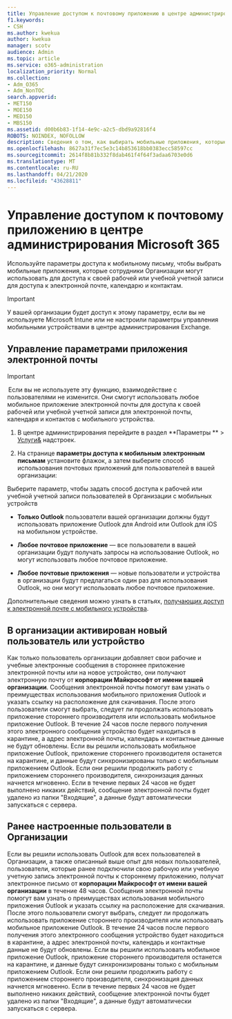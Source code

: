 ```yaml
---
title: Управление доступом к почтовому приложению в центре администрирования Microsoft 365
f1.keywords:
- CSH
ms.author: kwekua
author: kwekua
manager: scotv
audience: Admin
ms.topic: article
ms.service: o365-administration
localization_priority: Normal
ms.collection:
- Adm_O365
- Adm_NonTOC
search.appverid:
- MET150
- MOE150
- MED150
- MBS150
ms.assetid: d00b6b83-1f14-4e9c-a2c5-dbd9a92816f4
ROBOTS: NOINDEX, NOFOLLOW
description: Сведения о том, как выбирать мобильные приложения, которые пользователи могут использовать для доступа к электронной почте, календарю и контактам.
ms.openlocfilehash: 8627a31f7ec5e3c14b853618bb0383ecc58597cc
ms.sourcegitcommit: 2614f8b81b332f8dab461f4f64f3adaa6703e0d6
ms.translationtype: MT
ms.contentlocale: ru-RU
ms.lasthandoff: 04/21/2020
ms.locfileid: "43628811"
---
```

# <a name="manage-email-app-access-in-the-microsoft-365-admin-center"></a>Управление доступом к почтовому приложению в центре администрирования Microsoft 365

Используйте параметры доступа к мобильному письму, чтобы выбрать мобильные приложения, которые сотрудники Организации могут использовать для доступа к своей рабочей или учебной учетной записи для доступа к электронной почте, календарю и контактам.
  
> [!IMPORTANT]
> У вашей организации будет доступ к этому параметру, если вы не используете Microsoft Intune или не настроили параметры управления мобильными устройствами в центре администрирования Exchange. 
  
## <a name="manage-email-app-options"></a>Управление параметрами приложения электронной почты

> [!IMPORTANT]
>  Если вы не используете эту функцию, взаимодействие с пользователями не изменится. Они смогут использовать любое мобильное приложение электронной почты для доступа к своей рабочей или учебной учетной записи для электронной почты, календаря и контактов с мобильного устройства. 
    
1. В центре администрирования перейдите в раздел **Параметры ** \> <a href="https://go.microsoft.com/fwlink/p/?linkid=2053743" target="_blank">Услуги&amp;</a> надстроек. 

2. На странице **параметры доступа к мобильным электронным письмам** установите флажок, а затем выберите способ использования почтовых приложений для пользователей в вашей организации:
  
Выберите параметр, чтобы задать способ доступа к рабочей или учебной учетной записи пользователей в Организации с мобильных устройств
  
- **Только Outlook** пользователи вашей организации должны будут использовать приложение Outlook для Android или Outlook для iOS на мобильном устройстве. 
    
- **Любое почтовое приложение** — все пользователи в вашей организации будут получать запросы на использование Outlook, но могут использовать любое почтовое приложение. 
    
- **Любое почтовые приложения** — новые пользователи и устройства в организации будут предлагаться один раз для использования Outlook, но они могут использовать любое почтовое приложение. 
    
Дополнительные сведения можно узнать в статьях, [получающих доступ к электронной почте с мобильного устройства](access-email-from-a-mobile-device.md).
  
## <a name="new-user-or-device-is-activated-in-your-organization"></a>В организации активирован новый пользователь или устройство

Как только пользователь организации добавляет свои рабочие и учебные электронные сообщения в стороннее приложение электронной почты или на новое устройство, они получают электронную почту от **корпорации Майкрософт от имени вашей организации**. Сообщения электронной почты помогут вам узнать о преимуществах использования мобильного приложения Outlook и указать ссылку на расположение для скачивания. После этого пользователи смогут выбрать, следует ли продолжать использовать приложение стороннего производителя или использовать мобильное приложение Outlook. В течение 24 часов после первого получения этого электронного сообщения устройство будет находиться в карантине, а адрес электронной почты, календарь и контактные данные не будут обновлены. Если вы решили использовать мобильное приложение Outlook, приложение стороннего производителя останется на карантине, и данные будут синхронизированы только с мобильным приложением Outlook. Если они решили продолжить работу с приложением стороннего производителя, синхронизация данных начнется мгновенно. Если в течение первых 24 часов не будет выполнено никаких действий, сообщение электронной почты будет удалено из папки "Входящие", а данные будут автоматически запускаться с сервера.
  
## <a name="previously-configured-users-in-your-organization"></a>Ранее настроенные пользователи в Организации

Если вы решили использовать Outlook для всех пользователей в Организации, а также описанный выше опыт для новых пользователей, пользователи, которые ранее подключили свою рабочую или учебную учетную запись электронной почты к стороннему приложению, получат электронное письмо от **корпорации Майкрософт от имени вашей организации** в течение 48 часов. Сообщения электронной почты помогут вам узнать о преимуществах использования мобильного приложения Outlook и указать ссылку на расположение для скачивания. После этого пользователи смогут выбрать, следует ли продолжать использовать приложение стороннего производителя или использовать мобильное приложение Outlook. В течение 24 часов после первого получения этого электронного сообщения устройство будет находиться в карантине, а адрес электронной почты, календарь и контактные данные не будут обновлены. Если вы решили использовать мобильное приложение Outlook, приложение стороннего производителя останется на карантине, и данные будут синхронизированы только с мобильным приложением Outlook. Если они решили продолжить работу с приложением стороннего производителя, синхронизация данных начнется мгновенно. Если в течение первых 24 часов не будет выполнено никаких действий, сообщение электронной почты будет удалено из папки "Входящие", а данные будут автоматически запускаться с сервера. 
  

